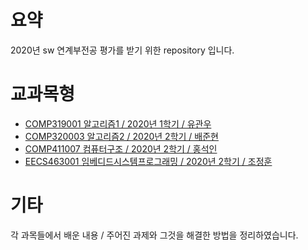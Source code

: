 # 요약

2020년 sw 연계부전공 평가를 받기 위한 repository 입니다.

# 교과목형
* [COMP319001 알고리즘1 / 2020년 1학기 / 유관우](Algorithm1.md)
* [COMP320003 알고리즘2 / 2020년 2학기 / 배준현](Algorithm2.md)
* [COMP411007 컴퓨터구조 / 2020년 2학기 / 홍석인](ComputerArchitecture.md)
* [EECS463001 임베디드시스템프로그래밍 / 2020년 2학기 / 조정훈](EmbeddedProgramming.md)  

# 기타
각 과목들에서 배운 내용 / 주어진 과제와 그것을 해결한 방법을 정리하였습니다.
